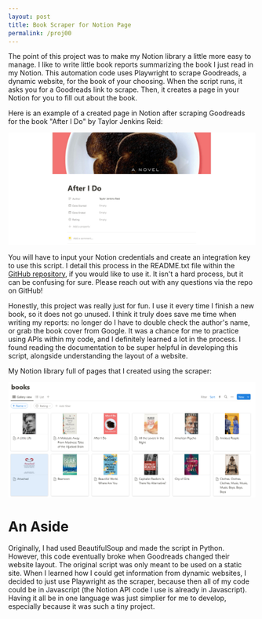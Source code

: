 ```yaml
---
layout: post
title: Book Scraper for Notion Page
permalink: /proj00
---
```

The point of this project was to make my Notion library a little more easy to manage. I like to write little book reports summarizing the book I just read in my Notion. This automation code uses Playwright to scrape Goodreads, a dynamic website, for the book of your choosing. When the script runs, it asks you for a Goodreads link to scrape. Then, it creates a page in your Notion for you to fill out about the book.

Here is an example of a created page in Notion after scraping Goodreads for the book "After I Do" by Taylor Jenkins Reid: 

![notion-page](/assets/notion-book/page.png)

You will have to input your Notion credentials and create an integration key to use this script. I detail this process in the README.txt file within the [GitHub repository](https://github.com/ivyngu/book-scraper), if you would like to use it. It isn't a hard process, but it can be confusing for sure. Please reach out with any questions via the repo on GitHub!

Honestly, this project was really just for fun. I use it every time I finish a new book, so it does not go unused. I think it truly does save me time when writing my reports: no longer do I have to double check the author's name, or grab the book cover from Google. It was a chance for me to practice using APIs within my code, and I definitely learned a lot in the process. I found reading the documentation to be super helpful in developing this script, alongside understanding the layout of a website. 

My Notion library full of pages that I created using the scraper: 

![notion-lib](/assets/notion-book/lib.png)

# An Aside
Originally, I had used BeautifulSoup and made the script in Python. However, this code eventually broke when Goodreads changed their website layout. The original script was only meant to be used on a static site. When I learned how I could get information from dynamic websites, I decided to just use Playwright as the scraper, because then all of my code could be in Javascript (the Notion API code I use is already in Javascript). Having it all be in one language was just simplier for me to develop, especially because it was such a tiny project. 